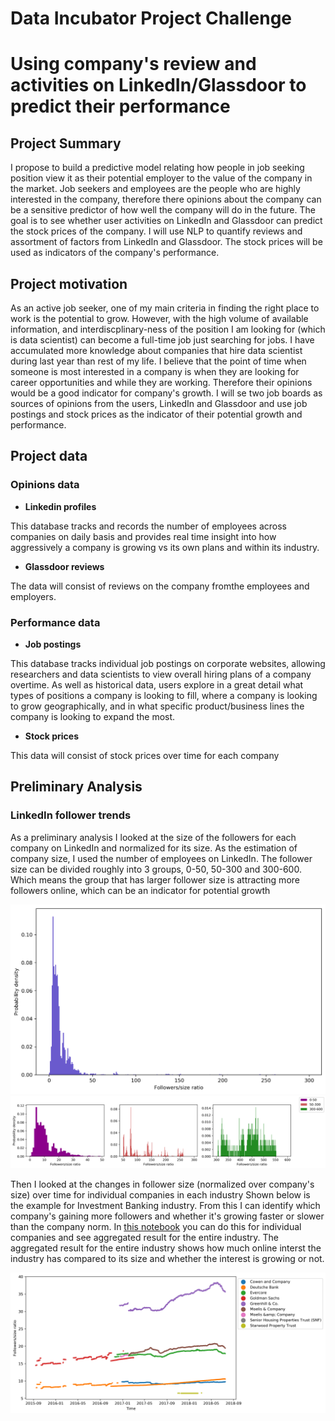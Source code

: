 # Data Incubator Project Challenge
# Using company's review and activities on LinkedIn/Glassdoor to predict their performance

## Project Summary
I propose to build a predictive model relating how people in job seeking position view it as their potential employer to the value of the company in the market. Job seekers and employees are the people who are highly interested in the company, therefore there opinions about the company can be a sensitive predictor of how well the company will do in the future. The goal is to see whether user activities on LinkedIn and Glassdoor can predict the stock prices of the company. I will use NLP to quantify reviews and assortment of factors from LinkedIn and Glassdoor. The stock prices will be used as indicators of the company's performance. 

## Project motivation

As an active job seeker, one of my main criteria in finding the right place to work is the potential to grow. However, with the high volume of available information, and interdiscplinary-ness of the position I am looking for (which is data scientist) can become a full-time job just searching for jobs. I have accumulated more knowledge about companies that hire data scientist during last year than rest of my life. I believe that the point of time when someone is most interested in a company is when they are looking for career opportunities and while they are working. Therefore their opinions would be a good indicator for company's growth. I will se two job boards as sources of opinions from the users, LinkedIn and Glassdoor and use job postings and stock prices as the indicator of their potential growth and performance. 

## Project data
### Opinions data
 - **Linkedin profiles**
 
This database tracks and records the number of employees across companies on daily basis and provides real time insight into how aggressively a company is growing vs its own plans and within its industry.

 - **Glassdoor reviews**
 
The data will consist of reviews on the company fromthe employees and employers.
 
### Performance data

- **Job postings**

This database tracks individual job postings on corporate websites, allowing researchers and data scientists to view overall hiring plans of a company overtime. As well as historical data, users explore in a great detail what types of positions a company is looking to fill, where a company is looking to grow geographically, and in what specific product/business lines the company is looking to expand the most.

- **Stock prices**

This data will consist of stock prices over time for each company

## Preliminary Analysis
### LinkedIn follower trends
As a preliminary analysis I looked at the size of the followers for each company on LinkedIn and normalized for its size. As the estimation of company size, I used the number of employees on LinkedIn. 
The follower size can be divided roughly into 3 groups, 0-50, 50-300 and 300-600. 
Which means the group that has larger follower size is attracting more followers online, which can be an indicator for potential growth

![fig1](https://github.com/hyojunada/data_incubator/blob/master/result/followers_to_size_ratio.png)
![fig1-1](https://github.com/hyojunada/data_incubator/blob/master/result/followers_to_size_ratio_group.png)


Then I looked at the changes in follower size (normalized over company's size) over time for individual companies in each industry
Shown below is the example for Investment Banking industry. From this I can identify which company's gaining more followers and whether it's growing faster or slower than the company norm. In [this notebook](https://github.com/hyojunada/data_incubator/blob/master/notebook/Section3-fig2_increase_of_followers_over_time.ipynb) you can do this for individual companies and see aggregated result for the entire industry. The aggregated result for the entire industry shows how much online interst the industry has compared to its size and whether the interest is growing or not. 

![fig2](https://github.com/hyojunada/data_incubator/blob/master/result/followers_size_over_time_Investment%20Banking.png)
